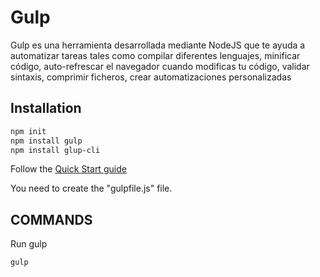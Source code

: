 # Gulp

Gulp es una herramienta desarrollada mediante NodeJS que te ayuda a automatizar tareas tales como compilar diferentes lenguajes, minificar código, auto-refrescar el navegador cuando modificas tu código, validar sintaxis, comprimir ficheros, crear automatizaciones personalizadas

## Installation

``` bash
npm init
npm install gulp
npm install glup-cli
```
Follow the [Quick Start guide](https://gulpjs.com/docs/en/getting-started/quick-start)

You need to create the "gulpfile.js" file.

## COMMANDS

Run gulp
``` bash
gulp
```

